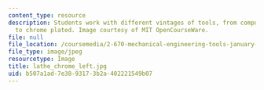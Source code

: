 ```yaml
---
content_type: resource
description: Students work with different vintages of tools, from computer controlled
  to chrome plated. Image courtesy of MIT OpenCourseWare.
file: null
file_location: /coursemedia/2-670-mechanical-engineering-tools-january-iap-2004/b507a1ad7e3893173b2a402221549b07_lathe_chrome_left.jpg
file_type: image/jpeg
resourcetype: Image
title: lathe_chrome_left.jpg
uid: b507a1ad-7e38-9317-3b2a-402221549b07
---
```

